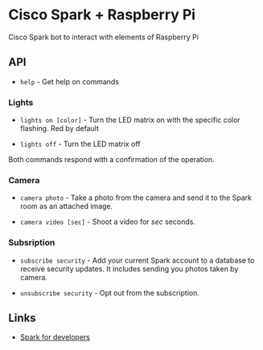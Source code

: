 # Cisco Spark + Raspberry Pi

Cisco Spark bot to interact with elements of Raspberry Pi



## API

* ```help``` - Get help on commands 

### Lights

* ```lights on [color]``` - Turn the LED matrix on with the specific color flashing. Red by default

* ```lights off``` - Turn the LED matrix off

Both commands respond with a confirmation of the operation.

### Camera

* ```camera photo``` - Take a photo from the camera and send it to the Spark room as an attached image.

* ```camera video [sec]``` - Shoot a video for *sec* seconds.

### Subsription

* ```subscribe security``` - Add your current Spark account to a database to receive security updates. It includes sending you photos taken by camera.

* ```unsubscribe security``` - Opt out from the subscription.

## Links

* [Spark for developers](https://developer.ciscospark.com)